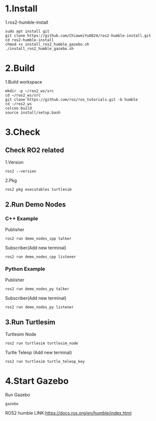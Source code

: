 # 1.Install
1.ros2-humble-install
```
sudo apt install git
git clone https://github.com/ChiaweiYu0824/ros2-humble-install.git
cd ros2-humble-install
chmod +x install_ros2_humble_gazebo.sh
./install_ros2_humble_gazebo.sh 
```
# 2.Build
1.Build workspace
```
mkdir -p ~/ros2_ws/src
cd ~/ros2_ws/src
git clone https://github.com/ros/ros_tutorials.git -b humble
cd ~/ros2_ws
colcon build
source install/setup.bash
```
# 3.Check
## Check RO2 related
1.Version
```
ros2 --version
```
2.Pkg
```
ros2 pkg executables turtlesim
```
## 2.Run Demo Nodes
### C++ Example
Publisher
```
ros2 run demo_nodes_cpp talker
```
Subscriber(Add new terminal)
```
ros2 run demo_nodes_cpp listener
```
### Python Example
Publisher
```
ros2 run demo_nodes_py talker
```
Subscriber(Add new terminal)
```
ros2 run demo_nodes_py listener
```
## 3.Run Turtlesim
Turtlesim Node
```
ros2 run turtlesim turtlesim_node
```
Turtle Teleop (Add new terminal)
```
ros2 run turtlesim turtle_teleop_key
```
# 4.Start Gazebo
Run Gazebo 
```
gazebo
```

ROS2 humble LINK:https://docs.ros.org/en/humble/index.html
